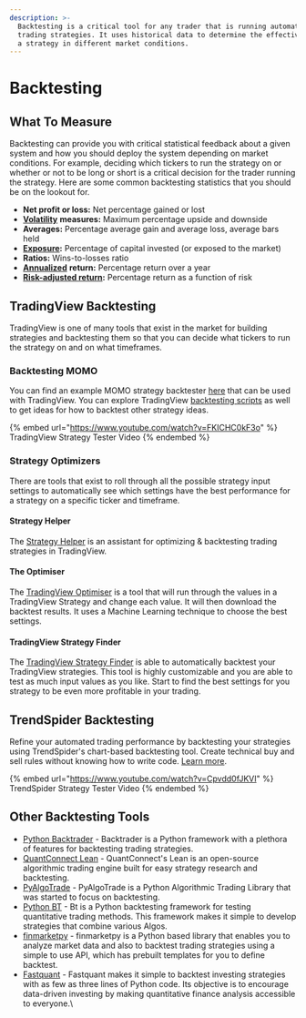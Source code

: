 ```yaml
---
description: >-
  Backtesting is a critical tool for any trader that is running automated
  trading strategies. It uses historical data to determine the effectiveness of
  a strategy in different market conditions.
---
```


# Backtesting

## What To Measure

Backtesting can provide you with critical statistical feedback about a given system and how you should deploy the system depending on market conditions. For example, deciding which tickers to run the strategy on or whether or not to be long or short is a critical decision for the trader running the strategy. Here are some common backtesting statistics that you should be on the lookout for.

* **Net profit or loss:** Net percentage gained or lost
* [**Volatility**](https://www.investopedia.com/terms/v/volatility.asp) **measures:** Maximum percentage upside and downside
* **Averages:** Percentage average gain and average loss, average bars held
* [**Exposure**](https://www.investopedia.com/terms/m/marketexposure.asp)**:** Percentage of capital invested (or exposed to the market)
* **Ratios:** Wins-to-losses ratio
* [**Annualized**](https://www.investopedia.com/terms/a/annualize.asp) **return:** Percentage return over a year
* [**Risk-adjusted return**](https://www.investopedia.com/terms/r/riskadjustedreturn.asp)**:** Percentage return as a function of risk

## TradingView Backtesting

TradingView is one of many tools that exist in the market for  building strategies and backtesting them so that you can decide what tickers to run the strategy on and on what timeframes.

### Backtesting MOMO

You can find an example MOMO strategy backtester [here](tradingview.md#complex-strategy) that can be used with TradingView. You can explore TradingView [backtesting scripts](https://www.tradingview.com/scripts/backtesting/) as well to get ideas for how to backtest other strategy ideas.

{% embed url="https://www.youtube.com/watch?v=FKICHC0kF3o" %}
TradingView Strategy Tester Video
{% endembed %}

### Strategy Optimizers

There are tools that exist to roll through all the possible strategy input settings to automatically see which settings have the best performance for a strategy on a specific ticker and timeframe.

#### Strategy Helper

The [Strategy Helper](https://chrome.google.com/webstore/detail/strategy-helper/emcpjechgmpcnjphefjekmdlaljbiegp) is an assistant for optimizing & backtesting trading strategies in TradingView.

#### The Optimiser

The [TradingView Optimiser](https://chrome.google.com/webstore/detail/the-optimiser/emcpjechgmpcnjphefjekmdlaljbiegp) is a tool that will run through the values in a TradingView Strategy and change each value. It will then download the backtest results. It uses a Machine Learning technique to choose the best settings.

#### TradingView Strategy Finder

The [TradingView Strategy Finder](https://chrome.google.com/webstore/detail/tradingview-strategy-find/jdepgjdjpmpjljfdcmnbjmafkbckkhko?hl=en) is able to automatically backtest your TradingView strategies. This tool is highly customizable and you are able to test as much input values as you like. Start to find the best settings for you strategy to be even more profitable in your trading.

## TrendSpider Backtesting

Refine your automated trading performance by backtesting your strategies using TrendSpider's chart-based backtesting tool. Create technical buy and sell rules without knowing how to write code. [Learn more](https://trendspider.com/product/backtesting/).

{% embed url="https://www.youtube.com/watch?v=Cpvdd0fJKVI" %}
TrendSpider Strategy Tester Video
{% endembed %}

## Other Backtesting Tools

* [Python Backtrader](https://github.com/mementum/backtrader) - Backtrader is a Python framework with a plethora of features for backtesting trading strategies.
* [QuantConnect Lean](https://github.com/QuantConnect/Lean) - QuantConnect's Lean is an open-source algorithmic trading engine built for easy strategy research and backtesting.
* [PyAlgoTrade](https://github.com/gbeced/pyalgotrade) - PyAlgoTrade is a Python Algorithmic Trading Library that was started to focus on backtesting.
* [Python BT](https://github.com/pmorissette/bt) - Bt is a Python backtesting framework for testing quantitative trading methods. This framework makes it simple to develop strategies that combine various Algos.
* [finmarketpy](https://github.com/cuemacro/finmarketpy) - finmarketpy is a Python based library that enables you to analyze market data and also to backtest trading strategies using a simple to use API, which has prebuilt templates for you to define backtest.
* [Fastquant](https://github.com/enzoampil/fastquant) - Fastquant makes it simple to backtest investing strategies with as few as three lines of Python code. Its objective is to encourage data-driven investing by making quantitative finance analysis accessible to everyone.\
